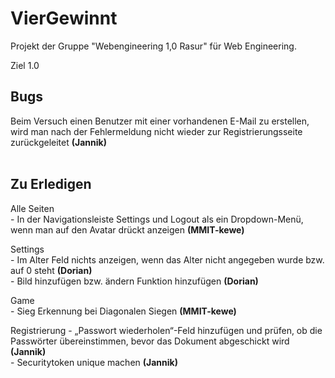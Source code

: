 # VierGewinnt

Projekt der Gruppe "Webengineering 1,0 Rasur" für Web Engineering.










Ziel 1.0


## Bugs

Beim Versuch einen Benutzer mit einer vorhandenen E-Mail zu erstellen, wird man nach der Fehlermeldung nicht wieder zur Registrierungsseite zurückgeleitet <b>(Jannik)</b> <br><br>

## Zu Erledigen
Alle Seiten <br>
	- In der Navigationsleiste Settings und Logout als ein Dropdown-Menü, wenn man auf den Avatar drückt anzeigen <b>(MMIT-kewe)</b> <br>

Settings <br>
	- Im Alter Feld nichts anzeigen, wenn das Alter nicht angegeben wurde bzw. auf 0 steht <b>(Dorian)</b> <br>
	- Bild hinzufügen bzw. ändern Funktion hinzufügen <b>(Dorian)</b> <br>

Game <br>
	- Sieg Erkennung bei Diagonalen Siegen <b>(MMIT-kewe)</b> <br>

Registrierung
	- „Passwort wiederholen“-Feld hinzufügen und prüfen, ob die Passwörter übereinstimmen, bevor das Dokument abgeschickt wird <b>(Jannik)</b> <br>
	- Securitytoken unique machen <b>(Jannik)</b> <br>
